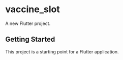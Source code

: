 # vaccine_slot

A new Flutter project.

## Getting Started

This project is a starting point for a Flutter application.

